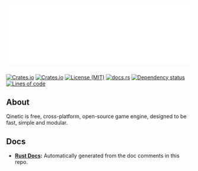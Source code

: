 # [![Qinetic](assets/qinetic_logo.svg)](https://github.com/vl-mr-freeman/qinetic)

[![Crates.io](https://img.shields.io/crates/v/qinetic.svg)](https://crates.io/crates/qinetic)
[![Crates.io](https://img.shields.io/crates/d/qinetic.svg)](https://crates.io/crates/qinetic)
[![License (MIT)](https://img.shields.io/crates/l/qinetic.svg)](https://github.com/vl-mr-freeman/qinetic/blob/master/LICENSE)
[![docs.rs](https://img.shields.io/badge/docs-website-blue)](https://docs.rs/qinetic)
[![Dependency status](https://deps.rs/repo/github/vl-mr-freeman/qinetic/status.svg)](https://deps.rs/repo/github/vl-mr-freeman/qinetic)
[![Lines of code](https://tokei.rs/b1/github/vl-mr-freeman/qinetic)](https://github.com/vl-mr-freeman/qinetic)

## About
Qinetic is free, cross-platform, open-source game engine, designed to be fast, simple and modular.

## Docs
* **[Rust Docs](https://docs.rs/qinetic):** Automatically generated from the doc comments in this repo.
